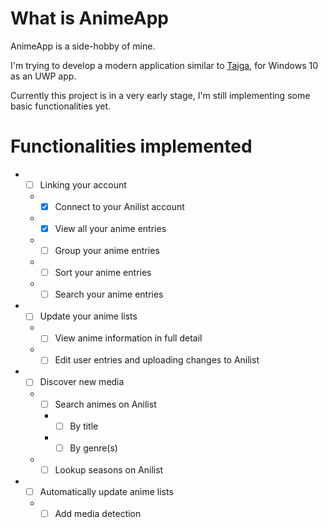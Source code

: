# What is AnimeApp

AnimeApp is a side-hobby of mine.

I'm trying to develop a modern application similar to [Taiga](https://taiga.moe), for Windows 10 as an UWP app.

Currently this project is in a very early stage, I'm still implementing some basic functionalities yet.

# Functionalities implemented
* - [ ] Linking your account
  * - [x] Connect to your Anilist account
  * - [x] View all your anime entries
  * - [ ] Group your anime entries
  * - [ ] Sort your anime entries
  * - [ ] Search your anime entries
* - [ ] Update your anime lists
  * - [ ] View anime information in full detail
  * - [ ] Edit user entries and uploading changes to Anilist
* - [ ] Discover new media
  * - [ ] Search animes on Anilist
    * - [ ] By title
    * - [ ] By genre(s)
  * - [ ] Lookup seasons on Anilist
* - [ ] Automatically update anime lists
  * - [ ] Add media detection 
